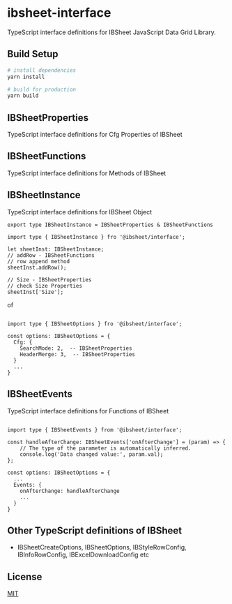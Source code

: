 # ibsheet-interface

TypeScript interface definitions for IBSheet JavaScript Data Grid Library.

## Build Setup

```bash
# install dependencies
yarn install

# build for production
yarn build
```

## IBSheetProperties

TypeScript interface definitions for Cfg Properties of IBSheet

## IBSheetFunctions

TypeScript interface definitions for Methods of IBSheet

## IBSheetInstance

TypeScript interface definitions for IBSheet Object

``` How to Use
export type IBSheetInstance = IBSheetProperties & IBSheetFunctions

import type { IBSheetInstance } fro '@ibsheet/interface';

let sheetInst: IBSheetInstance;
// addRow - IBSheetFunctions
// row append method
sheetInst.addRow();

// Size - IBSheetProperties
// check Size Properties
sheetInst['Size'];

```

of

```

import type { IBSheetOptions } fro '@ibsheet/interface';

const options: IBSheetOptions = {
  Cfg: {
    SearchMode: 2,  -- IBSheetProperties
    HeaderMerge: 3,  -- IBSheetProperties
  }
  ...
}
```

## IBSheetEvents

TypeScript interface definitions for Functions of IBSheet

``` How to Use

import type { IBSheetEvents } from '@ibsheet/interface';

const handleAfterChange: IBSheetEvents['onAfterChange'] = (param) => { 
    // The type of the parameter is automatically inferred.
    console.log('Data changed value:', param.val); 
};

const options: IBSheetOptions = {
  ...
  Events: {
    onAfterChange: handleAfterChange
    ...
  }
}
```

## Other TypeScript definitions of IBSheet

- IBSheetCreateOptions, IBSheetOptions, IBStyleRowConfig, IBInfoRowConfig, IBExcelDownloadConfig etc

## License

[MIT](./LICENSE)

